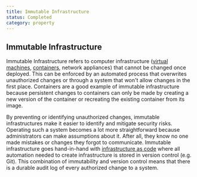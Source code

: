 ```yaml
---
title: Immutable Infrastructure
status: Completed
category: property
---
```

## Immutable Infrastructure

Immutable Infrastructure refers to computer infrastructure ([virtual machines](https://github.com/cncf/glossary/blob/main/definitions/virtual_machine.md), [containers](https://github.com/cncf/glossary/blob/main/definitions/container.md), network appliances) that cannot be changed once deployed. This can be enforced by an automated process that overwrites unauthorized changes or through a system that won't allow changes in the first place. Containers are a good example of immutable infrastructure because persistent changes to containers can only be made by creating a new version of the container or recreating the existing container from its image.

By preventing or identifying unauthorized changes, immutable infrastructures make it easier to identify and mitigate security risks. Operating such a system becomes a lot more straightforward because administrators can make assumptions about it. After all, they know no one made mistakes or changes they forgot to communicate. Immutable infrastructure goes hand-in-hand with [infrastructure as code](https://github.com/cncf/glossary/blob/main/definitions/infrastructure_as_code.md) where all automation needed to create infrastructure is stored in version control (e.g. Git). This combination of immutability and version control means that there is a durable audit log of every authorized change to a system.



